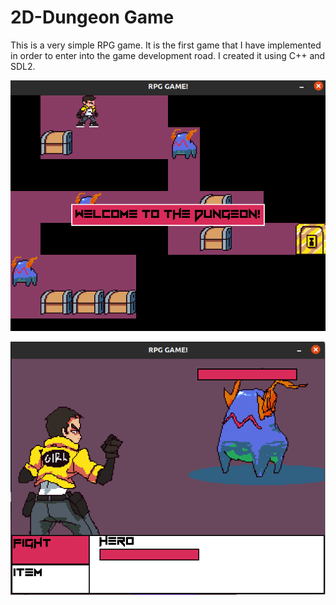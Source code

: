 # 2D-Dungeon Game

This is a very simple RPG game. It is the first game that I have implemented in order to enter into the game development road. I created it using C++ and SDL2.


![Screenshot](screenshots/RPG1.png)

![Screenshot](screenshots/RPG2.png)
